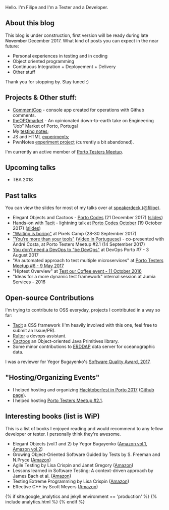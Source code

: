 <link href="//maxcdn.bootstrapcdn.com/font-awesome/4.7.0/css/font-awesome.min.css" rel="stylesheet">

Hello. I'm Filipe and I'm a Tester and a Developer. 
<a href="https://twitter.com/filrfreire"><i class="fa fa-2 fa-twitter" aria-hidden="true"></i></a> <a href="https://github.com/filfreire"><i class="fa fa-2 fa-github" aria-hidden="true"></i></a> <a href="https://www.linkedin.com/in/filfreire"><i class="fa fa-2 fa-linkedin" aria-hidden="true"></i></a> <a href="https://stackoverflow.com/users/7468990/filfreire"><i class="fa fa-2 fa-stack-overflow" aria-hidden="true"></i></a> <a href="https://gitlab.com/filipefreire"><i class="fa fa-2 fa-gitlab" aria-hidden="true"></i></a> <a href="https://t.me/filfreire"><i class="fa fa-2 fa-telegram" aria-hidden="true"></i></a>

## About this blog

This blog is under construction, first version will be ready during late ~~November~~ December 2017. What kind of posts you can expect in the near future:
- Personal experiences in testing and in coding
- Object oriented programming
- Continuous Integration + Deployement + Delivery
- Other stuff

Thank you for stopping by. Stay tuned :)

## Projects & Other stuff:

- [CommentCop](https://github.com/filfreire/CommentCop) - console app created for operations with Github comments.
- [theOPOmarket](https://github.com/filfreire/theOPOmarket) - An opinionated down-to-earth take on Engineering "Job" Market of Porto, Portugal
- My [testing notes](https://github.com/filfreire/testing/blob/master/README.md);
- JS and HTML [experiments](https://github.com/dembros/tileMe);
- PwnNotes [experiment project](https://github.com/dembros/PwnNotes) (currently a bit abandoned).

I'm currently an active member of [Porto Testers Meetup](https://portotestersmeetup.github.io).

## Upcoming talks

- TBA 2018

## Past talks

You can view the slides for most of my talks over at [speakerdeck (@filipe)](https://speakerdeck.com/filipe).

- Elegant Objects and Cactoos - [Porto Codes](https://www.meetup.com/portocodes/events/245727845/) (21 December 2017) ([slides](https://speakerdeck.com/filipe/elegant-objects-and-cactoos))
- Hands-on with [Tacit](https://github.com/yegor256/tacit) - lightning talk at [Porto Codes October](https://www.meetup.com/portocodes/events/243675088/) (19 October 2017) ([slides](https://speakerdeck.com/filipe/tacit))
- ["Waiting is boring"](https://speakerdeck.com/filipe/waiting-is-boring) at Pixels Camp (28-30 September 2017)
- ["You're more than your tools"](https://www.eventbrite.pt/e/bilhetes-porto-testers-meetup-21-37305787615) ([Video in Portuguese](https://youtu.be/hx-T5xItraQ)) - co-presented with André Costa, at Porto Testers Meetup #2.1 (14 September 2017)
- [You don't need a DevOps to "be DevOps"](https://www.meetup.com/devopsporto/events/241838901/) at DevOps Porto #7 - 3 August 2017
- "An automated approach to test multiple microservices" at [Porto Testers Meetup #6 - 9 May 2017](https://www.eventbrite.pt/e/bilhetes-porto-testers-meetup-6-33774996925)
- "Hiptest Overview" at [Test our Coffee event - 11 October 2016](https://www.pstqb.pt/11102016-pt)
- "Ideas for a more dynamic test framework" internal session at Jumia Services - 2016

## Open-source Contributions

I'm trying to contribute to OSS everyday, projects I contributed in a way so far:

- [Tacit](https://github.com/yegor256/tacit) a CSS framework (I'm heavily involved with this one, feel free to submit an Issue/PR).
- [Rultor](https://github.com/yegor256/rultor) a devops assistant.
- [Cactoos](https://github.com/yegor256/cactoos) an Object-oriented Java Primitives library.
- Some minor contributions to [ERDDAP](http://coastwatch.pfeg.noaa.gov/erddap/download/changes.html) data server for oceanographic data.

 I was a reviewer for Yegor Bugayenko's [Software Quality Award, 2017](http://www.yegor256.com/2016/10/23/award-2017.html).

## "Hosting/Organizing Events"

- I helped hosting and organizing [Hacktoberfest in Porto 2017](https://www.eventbrite.com/e/hacktoberfest-in-porto-tickets-38465845379) ([Github page](https://github.com/HacktoberfestOPO/2017)).
- I helped hosting [Porto Testers Meetup #2.1](https://www.eventbrite.pt/e/bilhetes-porto-testers-meetup-21-37305787615).

## Interesting books (list is WiP)

This is a list of books I enjoyed reading and would recommend to any fellow developer or tester. I personally think they're awesome.

- Elegant Objects (vol.1 and 2) by Yegor Bugayenko ([Amazon vol.1](http://amzn.eu/6QIDf9c), [Amazon vol.2](http://amzn.eu/c4U3YKK))
- Growing Object-Oriented Software Guided by Tests by S. Freeman and  N.Pryce ([Amazon](http://amzn.eu/amnWxaY))
- Agile Testing by Lisa Crispin and Janet Gregory ([Amazon](http://amzn.eu/6PKDpxe))
- Lessons learned in Software Testing: A context-driven approach by James Bach et al. ([Amazon](http://amzn.eu/4DDoHIh))
- Testing Extreme Programming by Lisa Crispin ([Amazon](http://amzn.eu/dIXPMBg))
- Effective C++ by Scott Meyers ([Amazon](http://amzn.eu/2hIIjY3))


{% if site.google_analytics and jekyll.environment == 'production' %}
{% include analytics.html %}
{% endif %}

